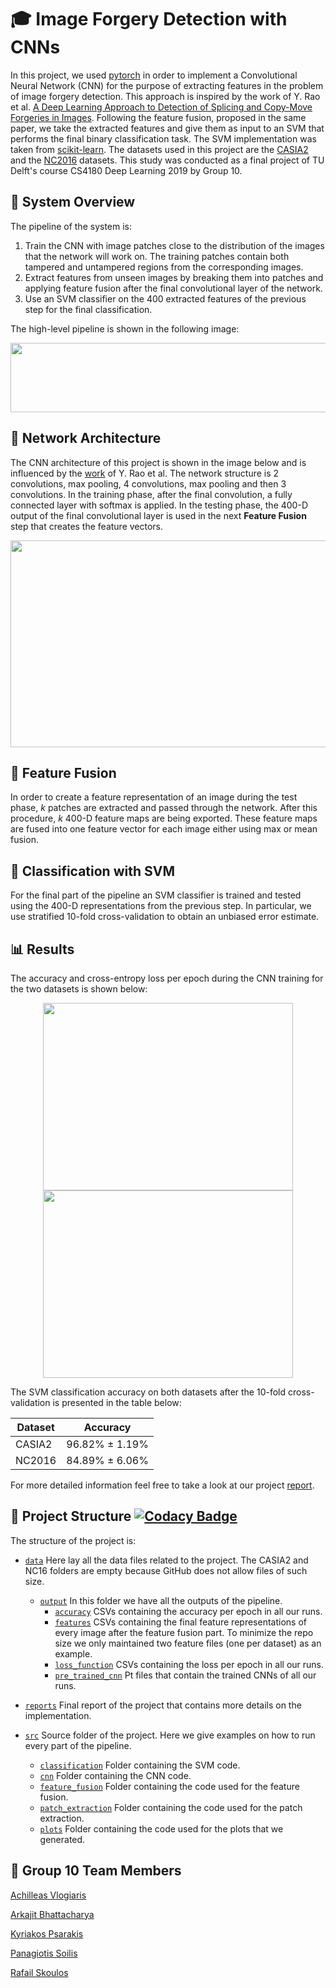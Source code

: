 # :mortar_board: Image Forgery Detection with CNNs
In this project, we used [pytorch](https://pytorch.org/) in order to implement a Convolutional Neural Network (CNN) for the purpose of extracting features in the problem of image forgery detection. This approach is inspired by the work of Y. Rao et al. [A Deep Learning Approach to Detection of Splicing and Copy-Move Forgeries in Images](https://ieeexplore.ieee.org/stamp/stamp.jsp?arnumber=7823911). Following the feature fusion, proposed in the same paper, we take the extracted features and give them as input to an SVM that performs the final binary classification task. The SVM implementation was taken from [scikit-learn](https://scikit-learn.org/stable/). The datasets used in this project are the [CASIA2](https://www.kaggle.com/sophatvathana/casia-dataset) and the [NC2016](https://www.nist.gov/itl/iad/mig/media-forensics-challenge) datasets. This study was conducted as a final project of TU Delft's course CS4180 Deep Learning 2019 by Group 10.

## :scroll: System Overview 
The pipeline of the system is:
1. Train the CNN with image patches close to the distribution of the images that the network will work on. The training patches contain both tampered and untampered regions from the corresponding images.
2. Extract features from unseen images by breaking them into patches and applying feature fusion after the final convolutional layer of the network.
3. Use an SVM classifier on the 400 extracted features of the previous step for the final classification.

The high-level pipeline is shown in the following image:
<p align="center">
  <img src="https://github.com/kPsarakis/Image-Forgery-Detection-CNN/blob/master/reports/images/pipeline.png" height="111" width="600">
</p>

## :triangular_ruler: Network Architecture 
The CNN architecture of this project is shown in the image below and is influenced by the [work](https://ieeexplore.ieee.org/stamp/stamp.jsp?arnumber=7823911) of Y. Rao et al. The network structure is 2 convolutions, max pooling, 4 convolutions, max pooling and then 3 convolutions. In the training phase, after the final convolution, a fully connected layer with softmax is applied. In the testing phase, the 400-D output of the final convolutional layer is used in the next **Feature Fusion** step that creates the feature vectors.

<p align="center">
  <img src="https://github.com/kPsarakis/Image-Forgery-Detection-CNN/blob/master/reports/images/network.png" height="331" width="850">
</p>

## :barber: Feature Fusion 
In order to create a feature representation of an image during the test phase, *k* patches are extracted and passed through the network. After this procedure, *k* 400-D feature maps are being exported. These feature maps are fused into one feature vector for each image either using max or mean fusion.

## :flags: Classification with SVM
For the final part of the pipeline an SVM classifier is trained and tested using the 400-D representations from the previous step. In particular, we use stratified 10-fold cross-validation to obtain an unbiased error estimate.

## :bar_chart: Results
The accuracy and cross-entropy loss per epoch during the CNN training for the two datasets is shown below:
<p align="center">
  <img src="https://github.com/kPsarakis/Image-Forgery-Detection-CNN/blob/master/reports/images/accuracy_augmented.png" height="300" width="400">
  <img src="https://github.com/kPsarakis/Image-Forgery-Detection-CNN/blob/master/reports/images/loss_augmented.png" height="300" width="400">
</p>

The SVM classification accuracy on both datasets after the 10-fold cross-validation is presented in the table below:

| Dataset |    Accuracy    |
| ------- | -------------- |
| CASIA2  | 96.82% ± 1.19% |
| NC2016  | 84.89% ± 6.06% |

For more detailed information feel free to take a look at our project [report](https://github.com/kPsarakis/Image-Forgery-Detection-CNN/blob/master/reports/Group_10-Image_Forgery_Detection_report.pdf).

## :office: Project Structure [![Codacy Badge](https://api.codacy.com/project/badge/Grade/6913244456df4b9eadf8cae2a34b2e48)](https://www.codacy.com/app/kPsarakis/Image-Forgery-Detection-CNN?utm_source=github.com&amp;utm_medium=referral&amp;utm_content=kPsarakis/Image-Forgery-Detection-CNN&amp;utm_campaign=Badge_Grade)
The structure of the project is:

*   [`data`](https://github.com/kPsarakis/Image-Forgery-Detection-CNN/tree/master/data) Here lay all the data files related to the project. The CASIA2 and NC16 folders are empty because GitHub does not allow files of such size.
    *   [`output`](https://github.com/kPsarakis/Image-Forgery-Detection-CNN/tree/master/data/output) In this folder we have all the outputs of the pipeline.
        *   [`accuracy`](https://github.com/kPsarakis/Image-Forgery-Detection-CNN/tree/master/data/output/accuracy) CSVs containing the accuracy per epoch in all our runs.
        *   [`features`](https://github.com/kPsarakis/Image-Forgery-Detection-CNN/tree/master/data/output/features) CSVs containing the final feature representations of every image after the feature fusion part. To minimize the repo size we only maintained two feature files (one per dataset) as an example.
        *   [`loss_function`](https://github.com/kPsarakis/Image-Forgery-Detection-CNN/tree/master/data/output/loss_function) CSVs containing the loss per epoch in all our runs.
        *   [`pre_trained_cnn`](https://github.com/kPsarakis/Image-Forgery-Detection-CNN/tree/master/data/output/pre_trained_cnn) Pt files that contain the trained CNNs of all our runs.


*   [`reports`](https://github.com/kPsarakis/Image-Forgery-Detection-CNN/tree/master/reports) Final report of the project that contains more details on the implementation.

*   [`src`](https://github.com/kPsarakis/Image-Forgery-Detection-CNN/tree/master/src) Source folder of the project. Here we give examples on how to run every part of the pipeline. 
    *   [`classification`](https://github.com/kPsarakis/Image-Forgery-Detection-CNN/tree/master/src/classification) Folder containing the SVM code.
    *   [`cnn`](https://github.com/kPsarakis/Image-Forgery-Detection-CNN/tree/master/src/cnn) Folder containing the CNN code.
    *   [`feature_fusion`](https://github.com/kPsarakis/Image-Forgery-Detection-CNN/tree/master/src/feature_fusion) Folder containing the code used for the feature fusion.
    *   [`patch_extraction`](https://github.com/kPsarakis/Image-Forgery-Detection-CNN/tree/master/src/patch_extraction) Folder containing the code used for the patch extraction.
    *   [`plots`](https://github.com/kPsarakis/Image-Forgery-Detection-CNN/tree/master/src/plots) Folder containing the code used for the plots that we generated.

## :busts_in_silhouette: Group 10 Team Members 
[Achilleas Vlogiaris](https://github.com/achilleasvlogiaris)

[Arkajit Bhattacharya](https://github.com/arkajitb)

[Kyriakos Psarakis](https://github.com/kPsarakis)

[Panagiotis Soilis](https://github.com/psoilis)

[Rafail Skoulos](https://github.com/RafailSkoulos17)
